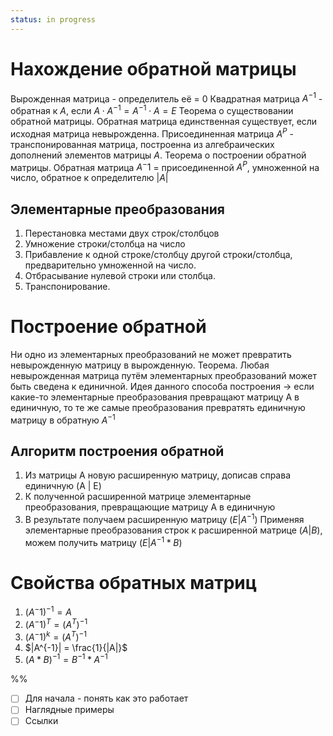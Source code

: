 ```yaml
---
status: in progress
---
```


# Нахождение обратной матрицы
Вырожденная матрица - определитель её = 0
Квадратная матрица $A^{-1}$ - обратная к $A$, если $A \cdot A^{-1} = A^{-1} \cdot A = E$
Теорема о существовании обратной матрицы. Обратная матрица единственная существует, если исходная матрица невырожденна.
Присоединенная матрица $A^P$ - транспонированная матрица, построенна из алгебраических дополнений элементов матрицы $A$.
Теорема о построении обратной матрицы. Обратная матрица $A^-1$ = присоединенной $A^P$, умноженной на число, обратное к определителю $|A|$


## Элементарные преобразования
1. Перестановка местами двух строк/столбцов
2. Умножение строки/столбца на число
3. Прибавление к одной строке/столбцу другой строки/столбца, предварительно умноженной на число.
4. Отбрасывание нулевой строки или столбца.
5. Транспонирование.


# Построение обратной
Ни одно из элементарных преобразований не может превратить невырожденную матрицу в вырожденную.
Теорема. Любая невырожденная матрица путём элементарных преобразований может быть сведена к единичной.
Идея данного способа построения -> если какие-то элементарные преобразования превращают матрицу A в единичную, то те же самые преобразования превратять единичную матрицу в обратную $A^{-1}$

## Алгоритм построения обратной
1. Из матрицы A новую расширенную матрицу, дописав справа единичную (A | E)
2. К полученной расширенной матрице элементарные преобразования, превращающие матрицу A в единичную
3. В результате получаем расширенную матрицу $(E | A^{-1})$
Применяя элементарные преобразования строк к расширенной матрице $(A | B)$, можем получить матрицу $(E | A^{-1} * B)$


# Свойства обратных матриц
1. $(A^-1)^{-1} = A$
2. $(A^-1)^T = (A^T)^{-1}$
3. $(A^-1)^k = (A^T)^{-1}$
4. $|A^{-1}| = \frac{1}{|A|}$
5. $(A * B)^{-1} = B^{-1} * A^{-1}$


%%
- [ ] Для начала - понять как это работает
- [ ] Наглядные примеры
- [ ] Ссылки